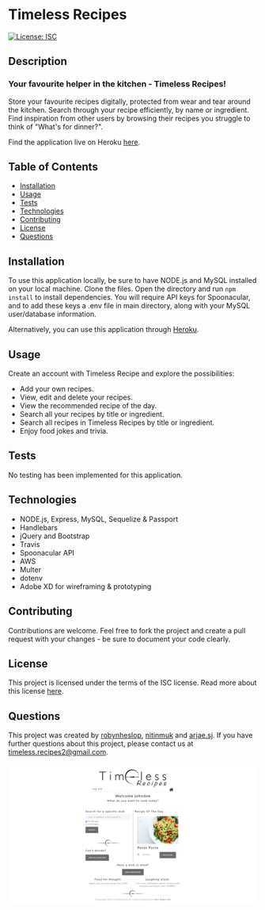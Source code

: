 # Timeless Recipes
[![License: ISC](https://img.shields.io/badge/License-ISC-blue.svg)](https://opensource.org/licenses/ISC)

## Description
### Your favourite helper in the kitchen - Timeless Recipes! 

Store your favourite recipes digitally, protected from wear and tear around the kitchen. Search through your recipe efficiently, by name or ingredient. Find inspiration from other users by browsing their recipes you struggle to think of "What's for dinner?". 

Find the application live on Heroku [here](https://fast-reaches-40282.herokuapp.com/).

## Table of Contents
* [Installation](#installation)
* [Usage](#usage)
* [Tests](#tests)
* [Technologies](#technologies)
* [Contributing](#contributing)
* [License](#license)
* [Questions](#questions)

## Installation
To use this application locally, be sure to have NODE.js and MySQL installed on your local machine. Clone the files. Open the directory and run `npm install` to install dependencies. You will require API keys for Spoonacular, and to add these keys a .env file in main directory, along with your MySQL user/database information. 

Alternatively, you can use this application through [Heroku](https://fast-reaches-40282.herokuapp.com/).

## Usage

Create an account with Timeless Recipe and explore the possibilities:

* Add your own recipes.
* View, edit and delete your recipes.
* View the recommended recipe of the day.
* Search all your recipes by title or ingredient.
* Search all recipes in Timeless Recipes by title or ingredient.
* Enjoy food jokes and trivia. 



## Tests
No testing has been implemented for this application. 

## Technologies
* NODE.js, Express, MySQL, Sequelize & Passport
* Handlebars
* jQuery and Bootstrap
* Travis
* Spoonacular API
* AWS
* Multer
* dotenv
* Adobe XD for wireframing & prototyping

## Contributing
Contributions are welcome. Feel free to fork the project and create a pull request with your changes - be sure to document your code clearly. 
## License
This project is licensed under the terms of the ISC license. Read more about this license [here](https://opensource.org/licenses/ISC).
## Questions
This project was created by [robynheslop](https://github.com/robynheslop), [nitinmuk](https://github.com/https://github.com/nitinmuk) and [arjae.sj](https://github.com/arjaesj). If you have further questions about this project, please contact us at [timeless.recipes2@gmail.com](timeless.recipes2@gmail.com).

![user-dashboard](public/images/user-dashboard.png)